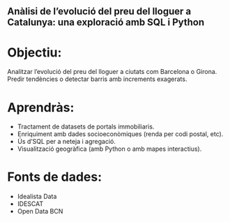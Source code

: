 ## Anàlisi de l’evolució del preu del lloguer a Catalunya: una exploració amb SQL i Python

# Objectiu: 
Analitzar l’evolució del preu del lloguer a ciutats com Barcelona o Girona. Predir tendències o detectar barris amb increments exagerats.

# Aprendràs:
- Tractament de datasets de portals immobiliaris.
- Enriquiment amb dades socioeconòmiques (renda per codi postal, etc).
- Ús d’SQL per a neteja i agregació.
- Visualització geogràfica (amb Python o amb mapes interactius).

# Fonts de dades:
- Idealista Data
- IDESCAT
- Open Data BCN
